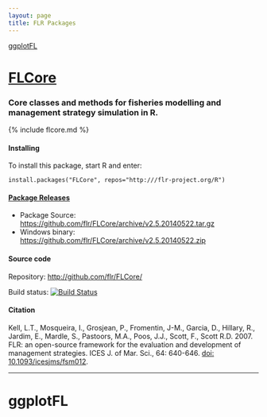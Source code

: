 ```yaml
---
layout: page
title: FLR Packages
---
```


[ggplotFL](#ggplotFL)

# [FLCore](http://flr-project.org/FLCore)

### Core classes and methods for fisheries modelling and management strategy simulation in R.

{% include flcore.md %}

#### Installing

To install this package, start R and enter:

	install.packages("FLCore", repos="http:///flr-project.org/R")

#### [Package Releases](https://github.com/flr/FLCore/releases/latest)
- Package Source: <https://github.com/flr/FLCore/archive/v2.5.20140522.tar.gz>
- Windows binary: <https://github.com/flr/FLCore/archive/v2.5.20140522.zip>

#### Source code

Repository: <http://github.com/flr/FLCore/>

Build status: [![Build Status](https://travis-ci.org/flr/FLCore.svg?branch=master)](https://travis-ci.org/flr/FLCore)


#### Citation

Kell, L.T., Mosqueira, I., Grosjean, P., Fromentin, J-M., Garcia, D., Hillary, R., Jardim, E., Mardle, S., Pastoors, M.A., Poos, J.J., Scott, F., Scott R.D. 2007. FLR: an open-source framework for the evaluation and development of management strategies. ICES J. of Mar. Sci., 64: 640-646. [doi: 10.1093/icesjms/fsm012](dx.doi.org/10.1093/icesjms/fsm012).

___

# ggplotFL <a name="ggplotFL"></a>
